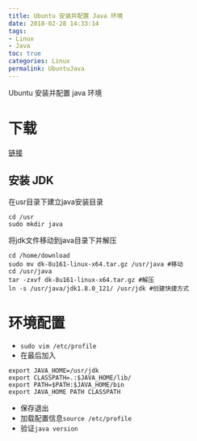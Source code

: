 ```yaml
---
title: Ubuntu 安装并配置 Java 环境
date: 2018-02-28 14:33:14
tags:
- Linux
- Java
toc: true
categories: Linux
permalink: UbuntuJava
---
```

Ubuntu 安装并配置 java 环境
<!--more-->
# 下载

[链接](http://www.oracle.com/technetwork/java/javase/downloads/jdk8-downloads-2133151.htm)

## 安装 JDK

在usr目录下建立java安装目录
```
cd /usr
sudo mkdir java
```
将jdk文件移动到java目录下并解压

```
cd /home/download
sudo mv dk-8u161-linux-x64.tar.gz /usr/java #移动
cd /usr/java
tar -zxvf dk-8u161-linux-x64.tar.gz #解压
ln -s /usr/java/jdk1.8.0_121/ /usr/jdk #创建快捷方式
```

# 环境配置
- `sudo vim /etc/profile`
- 在最后加入

```
export JAVA_HOME=/usr/jdk
export CLASSPATH=.:$JAVA_HOME/lib/
export PATH=$PATH:$JAVA_HOME/bin
export JAVA_HOME PATH CLASSPATH
```
- 保存退出
- 加载配置信息`source /etc/profile`
-  验证`java version`
